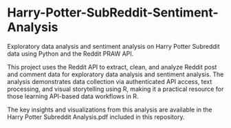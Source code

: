# Harry-Potter-SubReddit-Sentiment-Analysis
Exploratory data analysis and sentiment analysis on Harry Potter Subreddit data using Python and the Reddit PRAW API.

This project uses the Reddit API to extract, clean, and analyze Reddit post and comment data for exploratory data analysis and sentiment analysis. The analysis demonstrates data collection via authenticated API access, text processing, and visual storytelling using R, making it a practical resource for those learning API-based data workflows in R.

The key insights and visualizations from this analysis are available in the Harry Potter Subreddit Analysis.pdf included in this repository.

